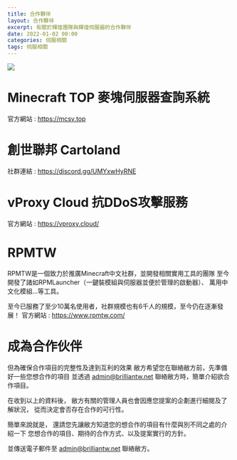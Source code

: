 ```yaml
---
title: 合作夥伴
layout: 合作夥伴
excerpt: 有關於輝煌團隊與輝煌伺服器的合作夥伴
date: 2022-01-02 00:00
categories: 伺服相關
tags: 伺服相關
---
```


![](https://media.discordapp.net/attachments/596718421966716928/987305370152226846/AddText_05-04-06.36.35.png)

# Minecraft TOP 麥塊伺服器查詢系統
官方網站 : https://mcsv.top

# 創世聯邦 Cartoland
社群連結 : https://discord.gg/UMYxwHyRNE

# vProxy Cloud 抗DDoS攻擊服務
官方網站 : https://vproxy.cloud/

# RPMTW
RPMTW是一個致力於推廣Minecraft中文社群，並開發相關實用工具的團隊
至今開發了諸如RPMLauncher（一鍵裝模組與伺服器並便於管理的啟動器）、
萬用中文化模組...等工具。

至今已服務了至少10萬名使用者，社群規模也有6千人的規模，至今仍在逐漸發展！
官方網站 : https://www.rpmtw.com/

# 成為合作伙伴
但為確保合作項目的完整性及達到互利的效果
敝方希望您在聯絡敝方前，先準備好一些您想合作的項目
並透過 admin@brilliantw.net 聯絡敝方時，簡單介紹欲合作項目。

在收到以上的資料後，
敝方有關的管理人員也會因應您提案的企劃進行細閱及了解狀況，
從而決定會否存在合作的可行性。

簡單來說就是，
還請您先讓敝方知道您的想合作的項目有什麼與別不同之處的介紹一下
您想合作的項目、期待的合作方式、以及提案實行的方針。

並傳送電子郵件至 admin@brilliantw.net 聯絡敝方。

